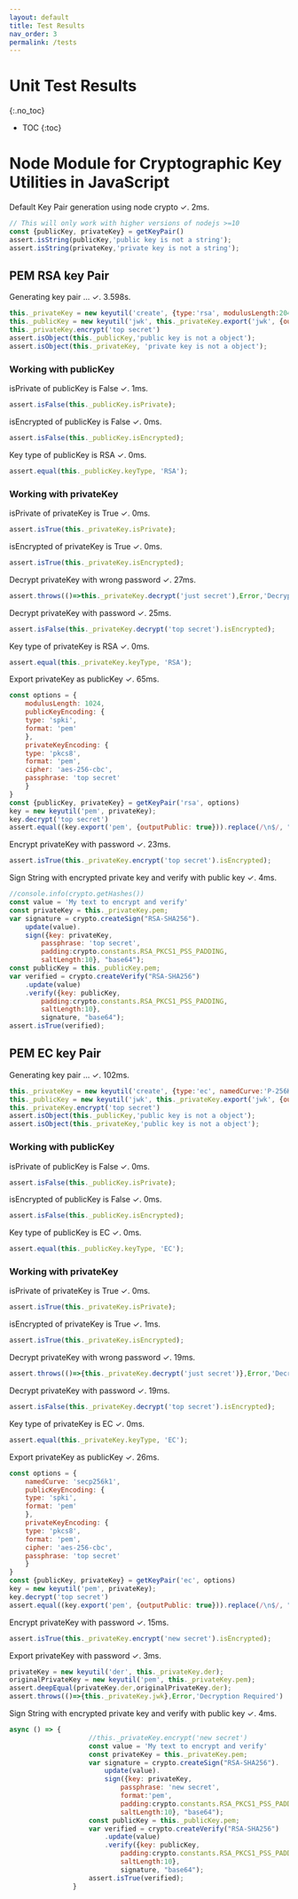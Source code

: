 ```yaml
---
layout: default
title: Test Results
nav_order: 3
permalink: /tests
---
```


# Unit Test Results
{:.no_toc}
- TOC
{:toc}

# Node Module for Cryptographic Key Utilities in JavaScript
Default Key Pair generation using node crypto ✓.
2ms.

```js
// This will only work with higher versions of nodejs >=10
const {publicKey, privateKey} = getKeyPair()
assert.isString(publicKey,'public key is not a string');
assert.isString(privateKey,'private key is not a string');
```

## PEM RSA key Pair
Generating key pair ... ✓.
3.598s.

```js
this._privateKey = new keyutil('create', {type:'rsa', modulusLength:2048, publicExponent:65537});
this._publicKey = new keyutil('jwk', this._privateKey.export('jwk', {outputPublic: true}) )
this._privateKey.encrypt('top secret')
assert.isObject(this._publicKey,'public key is not a object');
assert.isObject(this._privateKey, 'private key is not a object');
```

### Working with publicKey
isPrivate of publicKey is False ✓.
1ms.

```js
assert.isFalse(this._publicKey.isPrivate);
```

isEncrypted of publicKey is False ✓.
0ms.

```js
assert.isFalse(this._publicKey.isEncrypted);
```

Key type of publicKey is RSA ✓.
0ms.

```js
assert.equal(this._publicKey.keyType, 'RSA');
```

### Working with privateKey
isPrivate of privateKey is True ✓.
0ms.

```js
assert.isTrue(this._privateKey.isPrivate);
```

isEncrypted of privateKey is True ✓.
0ms.

```js
assert.isTrue(this._privateKey.isEncrypted);
```

Decrypt privateKey with wrong password ✓.
27ms.

```js
assert.throws(()=>this._privateKey.decrypt('just secret'),Error,'Decryption Failure')
```

Decrypt privateKey with password ✓.
25ms.

```js
assert.isFalse(this._privateKey.decrypt('top secret').isEncrypted);
```

Key type of privateKey is RSA ✓.
0ms.

```js
assert.equal(this._privateKey.keyType, 'RSA');
```

Export privateKey as publicKey ✓.
65ms.

```js
const options = {
    modulusLength: 1024,
    publicKeyEncoding: {
    type: 'spki',
    format: 'pem'
    },
    privateKeyEncoding: {
    type: 'pkcs8',
    format: 'pem',
    cipher: 'aes-256-cbc',
    passphrase: 'top secret'
    }
}
const {publicKey, privateKey} = getKeyPair('rsa', options)
key = new keyutil('pem', privateKey);
key.decrypt('top secret')
assert.equal((key.export('pem', {outputPublic: true})).replace(/\n$/, ""),publicKey.replace(/\n$/, ""))
```

Encrypt privateKey with password ✓.
23ms.

```js
assert.isTrue(this._privateKey.encrypt('top secret').isEncrypted);
```

Sign String with encrypted private key and verify with public key ✓.
4ms.

```js
//console.info(crypto.getHashes())
const value = 'My text to encrypt and verify'
const privateKey = this._privateKey.pem;
var signature = crypto.createSign("RSA-SHA256").
    update(value).
    sign({key: privateKey,
        passphrase: 'top secret',
        padding:crypto.constants.RSA_PKCS1_PSS_PADDING, 
        saltLength:10}, "base64");
const publicKey = this._publicKey.pem;
var verified = crypto.createVerify("RSA-SHA256")
    .update(value)
    .verify({key: publicKey, 
        padding:crypto.constants.RSA_PKCS1_PSS_PADDING, 
        saltLength:10}, 
        signature, "base64");
assert.isTrue(verified);
```

## PEM EC key Pair
Generating key pair ... ✓.
102ms.

```js
this._privateKey = new keyutil('create', {type:'ec', namedCurve:'P-256K'});
this._publicKey = new keyutil('jwk', this._privateKey.export('jwk', {outputPublic: true}) )
this._privateKey.encrypt('top secret')
assert.isObject(this._publicKey,'public key is not a object');
assert.isObject(this._privateKey,'public key is not a object');
```

### Working with publicKey
isPrivate of publicKey is False ✓.
0ms.

```js
assert.isFalse(this._publicKey.isPrivate);
```

isEncrypted of publicKey is False ✓.
0ms.

```js
assert.isFalse(this._publicKey.isEncrypted);
```

Key type of publicKey is EC ✓.
0ms.

```js
assert.equal(this._publicKey.keyType, 'EC');
```

### Working with privateKey
isPrivate of privateKey is True ✓.
0ms.

```js
assert.isTrue(this._privateKey.isPrivate);
```

isEncrypted of privateKey is True ✓.
1ms.

```js
assert.isTrue(this._privateKey.isEncrypted);
```

Decrypt privateKey with wrong password ✓.
19ms.

```js
assert.throws(()=>{this._privateKey.decrypt('just secret')},Error,'Decryption Failure')
```

Decrypt privateKey with password ✓.
19ms.

```js
assert.isFalse(this._privateKey.decrypt('top secret').isEncrypted);
```

Key type of privateKey is EC ✓.
0ms.

```js
assert.equal(this._privateKey.keyType, 'EC');
```

Export privateKey as publicKey ✓.
26ms.

```js
const options = {
    namedCurve: 'secp256k1',
    publicKeyEncoding: {
    type: 'spki',
    format: 'pem'
    },
    privateKeyEncoding: {
    type: 'pkcs8',
    format: 'pem',
    cipher: 'aes-256-cbc',
    passphrase: 'top secret'
    }
}
const {publicKey, privateKey} = getKeyPair('ec', options)
key = new keyutil('pem', privateKey);
key.decrypt('top secret')
assert.equal((key.export('pem', {outputPublic: true})).replace(/\n$/, ""),publicKey.replace(/\n$/, ""))
```

Encrypt privateKey with password ✓.
15ms.

```js
assert.isTrue(this._privateKey.encrypt('new secret').isEncrypted);
```

Export privateKey with password ✓.
3ms.

```js
privateKey = new keyutil('der', this._privateKey.der); 
originalPrivateKey = new keyutil('pem', this._privateKey.pem); 
assert.deepEqual(privateKey.der,originalPrivateKey.der);
assert.throws(()=>{this._privateKey.jwk},Error,'Decryption Required')
```

Sign String with encrypted private key and verify with public key ✓.
4ms.

```js
async () => {
                    //this._privateKey.encrypt('new secret')
                    const value = 'My text to encrypt and verify'
                    const privateKey = this._privateKey.pem;
                    var signature = crypto.createSign("RSA-SHA256").
                        update(value).
                        sign({key: privateKey,
                            passphrase: 'new secret',
                            format:'pem',
                            padding:crypto.constants.RSA_PKCS1_PSS_PADDING, 
                            saltLength:10}, "base64");
                    const publicKey = this._publicKey.pem;
                    var verified = crypto.createVerify("RSA-SHA256")
                        .update(value)
                        .verify({key: publicKey, 
                            padding:crypto.constants.RSA_PKCS1_PSS_PADDING, 
                            saltLength:10}, 
                            signature, "base64");
                    assert.isTrue(verified);
                }
```


